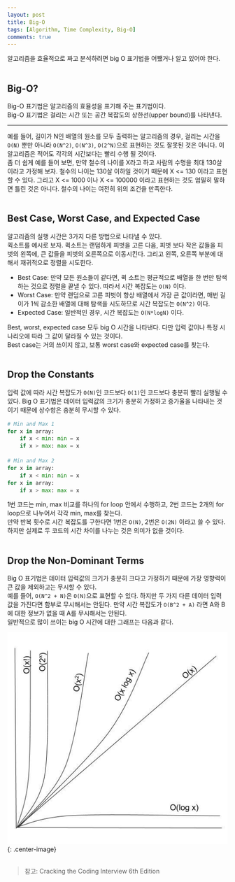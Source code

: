 ```yaml
---
layout: post
title: Big-O
tags: [Algorithm, Time Complexity, Big-O]
comments: true
---
```


알고리즘을 효율적으로 짜고 분석하려면 big O 표기법을 어쨌거나 알고 있어야 한다.  
<br>

## Big-O?
Big-O 표기법은 알고리즘의 효율성을 표기해 주는 표기법이다.  
Big-O 표기법은 걸리는 시간 또는 공간 복잡도의 상한선(upper bound)를 나타낸다.  

---

예를 들어, 길이가 N인 배열의 원소를 모두 출력하는 알고리즘의 경우, 걸리는 시간을 `O(N)` 뿐만 아니라 `O(N^2)`, `O(N^3)`, `O(2^N)`으로 표현하는 것도 잘못된 것은 아니다. 이 알고리즘은 적어도 각각의 시간보다는 빨리 수행 될 것이다.  
좀 더 쉽게 예를 들어 보면, 만약 철수의 나이를 X라고 하고 사람의 수명을 최대 130살이라고 가정해 보자. 철수의 나이는 130살 이하일 것이기 때문에 X <= 130 이라고 표현할 수 있다. 그리고 X <= 1000 이나 X <= 100000 이라고 표현하는 것도 엄밀히 말하면 틀린 것은 아니다. 철수의 나이는 여전히 위의 조건을 만족한다.  
<br>

## Best Case, Worst Case, and Expected Case
알고리즘의 실행 시간은 3가지 다른 방법으로 나타낼 수 있다.  
퀵소트를 예시로 보자. 퀵소트는 랜덤하게 피벗을 고른 다음, 피벗 보다 작은 값들을 피벗의 왼쪽에, 큰 값들을 피벗의 오른쪽으로 이동시킨다. 그리고 왼쪽, 오른쪽 부분에 대해서 재귀적으로 정렬을 시도한다.   

- Best Case: 만약 모든 원소들이 같다면, 퀵 소트는 평균적으로 배열을 한 번만 탐색하는 것으로 정렬을 끝낼 수 있다. 따라서 시간 복잡도는 `O(N)` 이다.  
- Worst Case: 만약 랜덤으로 고른 피벗이 항상 배열에서 가장 큰 값이라면, 매번 길이가 1씩 감소한 배열에 대해 탐색을 시도하므로 시간 복잡도는 `O(N^2)` 이다.  
- Expected Case: 일반적인 경우, 시간 복잡도는 `O(N*logN)` 이다.

Best, worst, expected case 모두 big O 시간을 나타낸다. 다만 입력 값이나 특정 시나리오에 따라 그 값이 달라질 수 있는 것이다.  
Best case는 거의 쓰이지 않고, 보통 worst case와 expected case를 찾는다.    
<br>

## Drop the Constants

입력 값에 따라 시간 복잡도가 `O(N)`인 코드보다 `O(1)`인 코드보다 충분히 빨리 실행될 수 있다. Big O 표기법은 데이터 입력값의 크기가 충분히 가정하고 증가율을 나타내는 것이기 때문에 상수항은 충분히 무시할 수 있다.

```python
# Min and Max 1
for x in array:
	if x < min: min = x
	if x > max: max = x

# Min and Max 2
for x in array:
	if x < min: min = x
for x in array:
	if x > max: max = x
```
1번 코드는 min, max 비교를 하나의 for loop 안에서 수행하고, 2번 코드는 2개의 for loop으로 나누어서 각각 min, max를 찾는다.  
만약 반복 횟수로 시간 복잡도를 구한다면 1번은 `O(N)`, 2번은 `O(2N)` 이라고 쓸 수 있다. 하지만 실제로 두 코드의 시간 차이를 나누는 것은 의미가 없을 것이다.  
<br>

## Drop the Non-Dominant Terms

Big O 표기법은 데이터 입력값의 크기가 충분히 크다고 가정하기 때문에 가장 영향력이 큰 값을 제외하고는 무시할 수 있다.  
예를 들어, `O(N^2 + N)`은 `O(N)`으로 표현할 수 있다.
하지만 두 가지 다른 데이터 입력 값을 가진다면 함부로 무시해서는 안된다. 만약 시간 복잡도가 `O(B^2 + A)` 라면 A와 B에 대한 정보가 없을 때 A를 무시해서는 안된다.  
일반적으로 많이 쓰이는 big O 시간에 대한 그래프는 다음과 같다.

![Big-O 그래프](/images/common-big-O.jpg){: .center-image}  
<br>

> 참고: Cracking the Coding Interview 6th Edition


